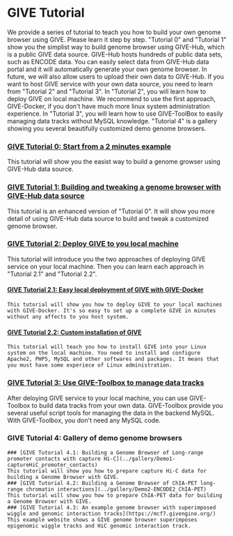 # GIVE Tutorial
We provide a series of tutorial to teach you how to build your own genome browser using GIVE. Please learn it step by step.
"Tutorial 0" and "Tutorial 1" show you the simplist way to build genome browser using GIVE-Hub, which is a public GIVE data source. GIVE-Hub hosts hundreds of public data sets, such as ENCODE data. You can easily select data from GIVE-Hub data portal and it will automatically generate your own genome browser. In future, we will also allow users to upload their own data to GIVE-Hub.
If you want to host GIVE service with your own data source, you need to learn from "Tutorial 2" and "Tutorial 3". In "Tutorial 2", you will learn how to deploy GIVE on local machine. We recommend to use the first approach, GIVE-Docker, if you don't have much more linux system administration experience. In "Tutorial 3", you will learn how to use GIVE-ToolBox to easily managing data tracks without MySQL knowledge.
"Tutorial 4" is a gallery showing you several beautifully customized demo genome browsers.

### [GIVE Tutorial 0: Start from a 2 minutes example](0-shortexample.md)
This tutorial will show you the easist way to build a genome growser using GIVE-Hub data source.
### [GIVE Tutorial 1: Building and tweaking a genome browser with GIVE-Hub data source](1-GIVE-Hub.md)
This tutorial is an enhanced version of "Tutorial 0". It will show you more detail of using GIVE-Hub data source to build and tweak a customized genome browser.
### [GIVE Tutorial 2: Deploy GIVE to you local machine](2-deploy.md)
This tutorial will introduce you the two approaches of deploying GIVE service on your local machine. Then you can learn each approach in "Tutorial 2.1" and "Tutorial 2.2".
#### [GIVE Tutorial 2.1: Easy local deployment of GIVE with GIVE-Docker](2.1-GIVE-Docker.md)
    This tutorial will show you how to deploy GIVE to your local machines with GIVE-Docker. It's so easy to set up a complete GIVE in minutes without any affects to you host system.
#### [GIVE Tutorial 2.2: Custom installation of GIVE](2.2-custom-installation.md)
    This tutorial will teach you how to install GIVE into your Linux system on the local machine. You need to install and configure Apache2, PHP5, MySQL and other softwares and packages. It means that you must have some experiece of Linux administration.
### [GIVE Tutorial 3: Use GIVE-Toolbox to manage data tracks](3-GIVE-Toolbox.md)
After deloying GIVE service to your local machine, you can use GIVE-Toolbox to build data tracks from your own data. GIVE-Toolbox provide you several useful script tools for managing the data in the backend MySQL. With GIVE-Toolbox, you don't need any MySQL code.
### GIVE Tutorial 4: Gallery of demo genome browsers
    ### [GIVE Tutorial 4.1: Building a Genome Browser of Long-range promoter contacts with capture Hi-C](../gallery/Demo1-captureHiC_promoter_contacts)
    This tutorial will show you how to prepare capture Hi-C data for building a Genome Browser with GIVE.
    ### [GIVE Tutorial 4.2: Building a Genome Browser of ChIA-PET long-range chromatin interactions](../gallery/Demo2-ENCODE2_ChIA-PET)
    This tutorial will show you how to prepare ChIA-PET data for building a Genome Browser with GIVE.
    ### [GIVE Tutorial 4.3: An example genome browser with superimposed wiggle and genomic interaction tracks](https://mcf7.givengine.org/)
    This example website shows a GIVE genome browser superimposes epigenomic wiggle tracks and HiC genomic interaction track.

